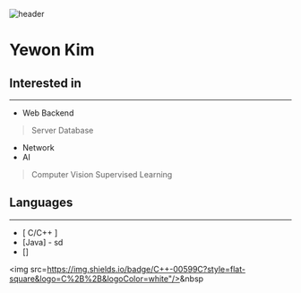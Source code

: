 ![header](https://capsule-render.vercel.app/api?type=rounded&color=gradient&text=%20@yewon918%20&height=300&fontSize=100)
# Yewon Kim

## Interested in
----
- Web Backend
> Server
> Database
- Network
- AI
> Computer Vision
> Supervised Learning

## Languages
---
- [ C/C++ ]
- [Java] - sd
- []

<img src=https://img.shields.io/badge/C++-00599C?style=flat-square&logo=C%2B%2B&logoColor=white"/></a>&nbsp



